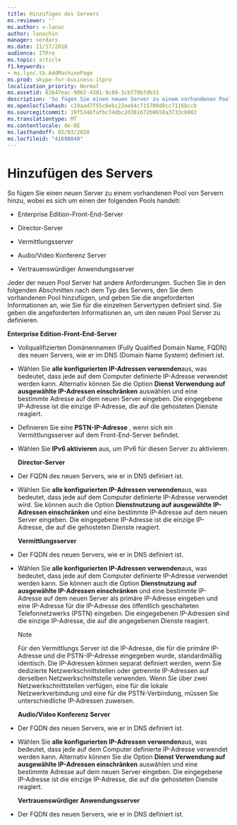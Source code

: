 ```yaml
---
title: Hinzufügen des Servers
ms.reviewer: ''
ms.author: v-lanac
author: lanachin
manager: serdars
ms.date: 11/17/2018
audience: ITPro
ms.topic: article
f1.keywords:
- ms.lync.tb.AddMachinePage
ms.prod: skype-for-business-itpro
localization_priority: Normal
ms.assetid: 61647eac-9062-4381-9c80-3cbf70b7db33
description: 'So fügen Sie einen neuen Server zu einem vorhandenen Pool von Servern hinzu, wobei es sich um einen der folgenden Pools handelt:'
ms.openlocfilehash: c19aad7f55c6ebc22ee64c715700d8cc7116bccb
ms.sourcegitcommit: 19f534bfafbc74dbc2d381672b0650a3733cb982
ms.translationtype: MT
ms.contentlocale: de-DE
ms.lasthandoff: 02/03/2020
ms.locfileid: "41698040"
---
```

# <a name="add-server"></a>Hinzufügen des Servers
 
So fügen Sie einen neuen Server zu einem vorhandenen Pool von Servern hinzu, wobei es sich um einen der folgenden Pools handelt:
  
- Enterprise Edition-Front-End-Server
    
- Director-Server
    
- Vermittlungsserver
    
- Audio/Video Konferenz Server
    
- Vertrauenswürdiger Anwendungsserver
    
Jeder der neuen Pool Server hat andere Anforderungen. Suchen Sie in den folgenden Abschnitten nach dem Typ des Servers, den Sie dem vorhandenen Pool hinzufügen, und geben Sie die angeforderten Informationen an, wie Sie für die einzelnen Servertypen definiert sind. Sie geben die angeforderten Informationen an, um den neuen Pool Server zu definieren.
  
 **Enterprise Edition-Front-End-Server**
  
- Vollqualifizierten Domänennamen (Fully Qualified Domain Name, FQDN) des neuen Servers, wie er im DNS (Domain Name System) definiert ist.
    
- Wählen Sie **alle konfigurierten IP-Adressen verwenden**aus, was bedeutet, dass jede auf dem Computer definierte IP-Adresse verwendet werden kann. Alternativ können Sie die Option **Dienst Verwendung auf ausgewählte IP-Adressen einschränken** auswählen und eine bestimmte Adresse auf dem neuen Server eingeben. Die eingegebene IP-Adresse ist die einzige IP-Adresse, die auf die gehosteten Dienste reagiert.
    
- Definieren Sie eine **PSTN-IP-Adresse** , wenn sich ein Vermittlungsserver auf dem Front-End-Server befindet.
    
- Wählen Sie **IPv6 aktivieren** aus, um IPv6 für diesen Server zu aktivieren.
    
  **Director-Server**
  
- Der FQDN des neuen Servers, wie er in DNS definiert ist.
    
- Wählen Sie **alle konfigurierten IP-Adressen verwenden**aus, was bedeutet, dass jede auf dem Computer definierte IP-Adresse verwendet wird. Sie können auch die Option **Dienstnutzung auf ausgewählte IP-Adressen einschränken** und eine bestimmte IP-Adresse auf dem neuen Server eingeben. Die eingegebene IP-Adresse ist die einzige IP-Adresse, die auf die gehosteten Dienste reagiert.
    
  **Vermittlungsserver**
  
- Der FQDN des neuen Servers, wie er in DNS definiert ist.
    
- Wählen Sie **alle konfigurierten IP-Adressen verwenden**aus, was bedeutet, dass jede auf dem Computer definierte IP-Adresse verwendet werden kann. Sie können auch die Option **Dienstnutzung auf ausgewählte IP-Adressen einschränken** und eine bestimmte IP-Adresse auf dem neuen Server als primäre IP-Adresse eingeben und eine IP-Adresse für die IP-Adresse des öffentlich geschalteten Telefonnetzwerks (PSTN) eingeben. Die eingegebenen IP-Adressen sind die einzige IP-Adresse, die auf die angegebenen Dienste reagiert.
    
    > [!NOTE]
    > Für den Vermittlungs Server ist die IP-Adresse, die für die primäre IP-Adresse und die PSTN-IP-Adresse eingegeben wurde, standardmäßig identisch. Die IP-Adressen können separat definiert werden, wenn Sie dedizierte Netzwerkschnittstellen oder getrennte IP-Adressen auf derselben Netzwerkschnittstelle verwenden. Wenn Sie über zwei Netzwerkschnittstellen verfügen, eine für die lokale Netzwerkverbindung und eine für die PSTN-Verbindung, müssen Sie unterschiedliche IP-Adressen zuweisen. 
  
  **Audio/Video Konferenz Server**
  
- Der FQDN des neuen Servers, wie er in DNS definiert ist.
    
- Wählen Sie **alle konfigurierten IP-Adressen verwenden**aus, was bedeutet, dass jede auf dem Computer definierte IP-Adresse verwendet werden kann. Alternativ können Sie die Option **Dienst Verwendung auf ausgewählte IP-Adressen einschränken** auswählen und eine bestimmte Adresse auf dem neuen Server eingeben. Die eingegebene IP-Adresse ist die einzige IP-Adresse, die auf die gehosteten Dienste reagiert.
    
  **Vertrauenswürdiger Anwendungsserver**
  
- Der FQDN des neuen Servers, wie er in DNS definiert ist.
    

